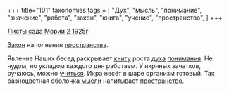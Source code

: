 +++
title="101"
taxonomies.tags = [
 "Дух",
 "мысль",
 "понимание",
 "значение",
 "работа",
 "закон",
 "книга",
 "учение",
 "пространство",
]
+++

[Листы сада Мории 2 1925г](/agni/1925)

[Закон](/tags/закон) наполнения [пространства](/tags/пространство).   

Явление Наших бесед раскрывает [книгу](/tags/книга) роста [духа](/tags/Дух) [понимания](/tags/понимание). Не чудом, но укладом каждого дня работаем. У икряных зачатков, ручаюсь, можно [учиться](/tags/учение). Икра несёт в шаре организм готовый. Так разноцветная оболочка [мысли](/tags/мысль) напитывает [пространство](/tags/пространство).   

